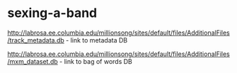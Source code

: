 # sexing-a-band

http://labrosa.ee.columbia.edu/millionsong/sites/default/files/AdditionalFiles/track_metadata.db - link to metadata DB


http://labrosa.ee.columbia.edu/millionsong/sites/default/files/AdditionalFiles/mxm_dataset.db - link to bag of words DB
